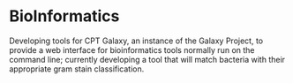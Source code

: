 # BioInformatics
Developing tools for CPT Galaxy, an instance of the Galaxy Project, to provide a web interface for bioinformatics tools normally run on the command line; 
currently developing a tool that will match bacteria with their appropriate gram stain classification.
